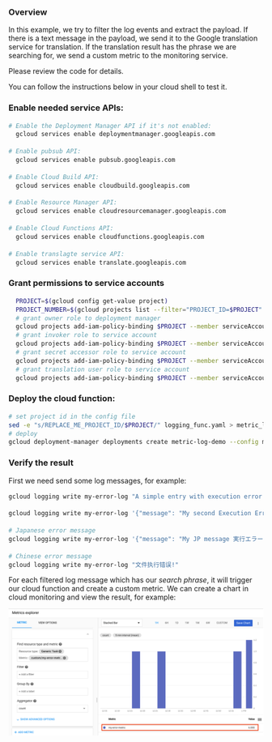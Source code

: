 
### Overview
In this example, we try to filter the log events and extract the payload. If there is a text message in the payload, we send it to the Google translation service for translation. If the translation result has the phrase we are searching for, we send a custom metric to the monitoring service. 

Please review the code for details.

You can follow the instructions below in your cloud shell to test it.

### Enable needed service APIs:

```bash
# Enable the Deployment Manager API if it's not enabled:
  gcloud services enable deploymentmanager.googleapis.com

# Enable pubsub API:
  gcloud services enable pubsub.googleapis.com

# Enable Cloud Build API:
  gcloud services enable cloudbuild.googleapis.com

# Enable Resource Manager API:
  gcloud services enable cloudresourcemanager.googleapis.com

# Enable Cloud Functions API:
  gcloud services enable cloudfunctions.googleapis.com

# Enable translagte service API:
  gcloud services enable translate.googleapis.com
```

### Grant permissions to service accounts

```bash
  PROJECT=$(gcloud config get-value project)
  PROJECT_NUMBER=$(gcloud projects list --filter="PROJECT_ID=$PROJECT" --format="value(PROJECT_NUMBER)")
  # grant owner role to deployment manager
  gcloud projects add-iam-policy-binding $PROJECT --member serviceAccount:${PROJECT_NUMBER}@cloudservices.gserviceaccount.com --role roles/owner
  # grant invoker role to service account
  gcloud projects add-iam-policy-binding $PROJECT --member serviceAccount:${PROJECT}@appspot.gserviceaccount.com --role roles/cloudfunctions.invoker
  # grant secret accessor role to service account
  gcloud projects add-iam-policy-binding $PROJECT --member serviceAccount:${PROJECT}@appspot.gserviceaccount.com --role roles/secretmanager.secretAccessor
  # grant translation user role to service account
  gcloud projects add-iam-policy-binding $PROJECT --member serviceAccount:${PROJECT}@appspot.gserviceaccount.com --role roles/cloudtranslate.user
```

### Deploy the cloud function:

```bash
# set project id in the config file
sed -e "s/REPLACE_ME_PROJECT_ID/$PROJECT/" logging_func.yaml > metric_logging_func.yaml
# deploy
gcloud deployment-manager deployments create metric-log-demo --config metric_logging_func.yaml
```

### Verify the result

First we need send some log messages, for example:

```bash
gcloud logging write my-error-log "A simple entry with execution error!"

gcloud logging write my-error-log '{"message": "My second Execution Error"}' --payload-type=json

# Japanese error message
gcloud logging write my-error-log '{"message": "My JP message 実行エラー."}' --payload-type=json

# Chinese error message
gcloud logging write my-error-log "文件执行错误!"

```

For each filtered log message which has our _search phrase_, it will trigger our cloud function and create a custom metric. 
We can create a chart in cloud monitoring and view the result, for example:

![Custom metirc chart](pics/metric.png)



